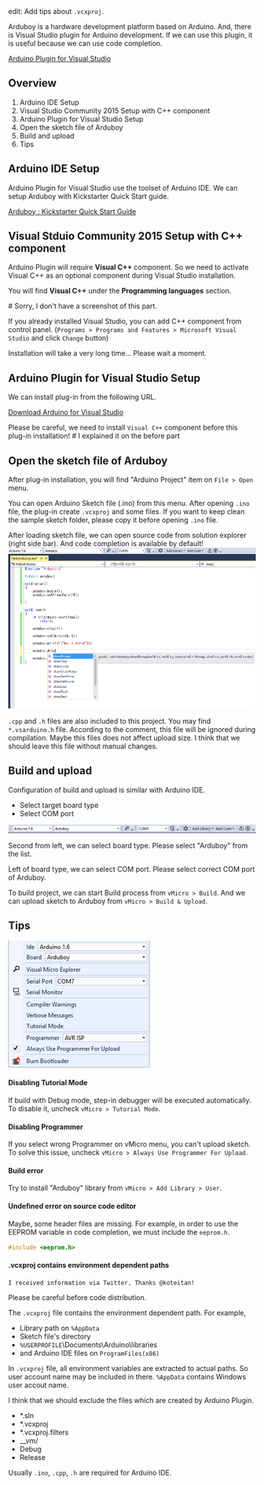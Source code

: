 edit:
Add tips about `.vcxproj`.

Arduboy is a hardware development platform based on Arduino. And, there is Visual Studio plugin for Arduino development. If we can use this plugin, it is useful because we can use code completion.

[Arduino Plugin for Visual Studio](http://www.visualmicro.com/)

## Overview

1. Arduino IDE Setup
2. Visual Studio Community 2015 Setup with C++ component
3. Arduino Plugin for Visual Studio Setup
4. Open the sketch file of Arduboy
5. Build and upload
6. Tips

## Arduino IDE Setup

Arduino Plugin for Visual Studio use the toolset of Arduino IDE. We can setup Arduboy with Kickstarter Quick Start guide.

[Arduboy : Kickstarter Quick Start Guide](http://community.arduboy.com/t/kickstarter-quick-start-guide/725)

## Visual Stduio Community 2015 Setup with C++ component

Arduino Plugin will require **Visual C++** component. So we need to activate Visual C++  as an optional component during Visual Studio installation.

You will find **Visual C++** under the **Programming languages** section.

\# Sorry, I don't have a screenshot of this part.

If you already installed Visual Studio, you can add C++ component from control panel. (`Programs > Programs and Features > Microsoft Visual Studio` and click `Change` button)

Installation will take a very long time... Please wait a moment.

## Arduino Plugin for Visual Studio Setup

We can install plug-in from the following URL.

[Download Arduino for Visual Studio](http://www.visualmicro.com/page/Arduino-Visual-Studio-Downloads.aspx)

Please be careful, we need to install `Visual C++` component before this plug-in installation!
\# I explained it on the before part

## Open the sketch file of Arduboy

After plug-in installation, you will find "Arduino Project" item on `File > Open` menu.

You can open Arduino Sketch file (.ino) from this menu. After opening `.ino` file, the plug-in create `.vcxproj` and some files. If you want to keep clean the sample sketch folder, please copy it before opening `.ino` file.

After loading sketch file, we can open source code from solution explorer (right side bar). And code completion is available by default!
![code_completion](code_completion.png)

`.cpp` and `.h` files are also included to this project. You may find `*.vsarduino.h` file. According to the comment, this file will be ignored during compilation. Maybe this files does not affect upload size. I think that we should leave this file without manual changes.

## Build and upload

Configuration of build and upload is similar with Arduino IDE.

- Select target board type
- Select COM port

![plug-in_toolbar](plugin_toolbar.png)

Second from left, we can select board type. Please select "Arduboy" from the list.

Left of board type, we can select COM port. Please select correct COM port of Arduboy.

To build project, we can start Build process from `vMicro > Build`. And we can upload sketch to Arduboy from `vMicro > Build & Upload`.

## Tips

![plugin_menu](plugin_menu.png)

#### Disabling Tutorial Mode

If build with Debug mode, step-in debugger will be executed automatically. To disable it, uncheck `vMicro > Tutorial Mode`.

#### Disabling Programmer

If you select wrong Programmer on vMicro menu, you can't upload sketch. To solve this issue, uncheck `vMicro > Always Use Programmer For Upload`.

#### Build error

Try to install "Arduboy" library from `vMicro > Add Library > User`.

#### Undefined error on source code editor

Maybe, some header files are missing. For example, in order to use the EEPROM variable in code completion, we must include the `eeprom.h`.

```cpp
#include <eeprom.h>
```

#### .vcxproj contains environment dependent paths

```
I received information via Twitter. Thanks @koteitan!
```

Please be careful before code distribution.

The `.vcxproj` file contains the environment dependent path. For example,

- Library path on `%AppData`
- Sketch file's directory
- `%USERPROFILE`\Documents\Arduino\libraries
- and Arduino IDE files on `ProgramFiles(x86)`

In `.vcxproj` file, all environment variables are extracted to actual paths. So user account name may be included in there. `%AppData` contains Windows user accout name.

 I think that we should exclude the files which are created by Arduino Plugin.
 
 - *.sln
 - *.vcxproj
 - *.vcxproj.filters
 - __vm/
 - Debug
 - Release
 
Usually `.ino`, `.cpp`, `.h` are required for Arduino IDE.
